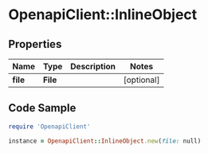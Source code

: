 # OpenapiClient::InlineObject

## Properties

Name | Type | Description | Notes
------------ | ------------- | ------------- | -------------
**file** | **File** |  | [optional] 

## Code Sample

```ruby
require 'OpenapiClient'

instance = OpenapiClient::InlineObject.new(file: null)
```


